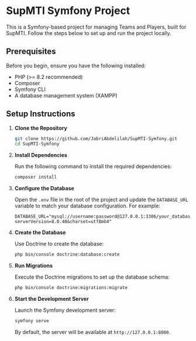 # SupMTI Symfony Project

This is a Symfony-based project for managing Teams and Players, built for SupMTI. Follow the steps below to set up and run the project locally.

## Prerequisites

Before you begin, ensure you have the following installed:

- PHP (>= 8.2 recommended)
- Composer
- Symfony CLI
- A database management system (XAMPP)

## Setup Instructions

1. **Clone the Repository**

   ```bash
   git clone https://github.com/JabriAbdelilah/SupMTI-Symfony.git
   cd SupMTI-Symfony
   ```

2. **Install Dependencies**

   Run the following command to install the required dependencies:

   ```bash
   composer install
   ```

3. **Configure the Database**

   Open the `.env` file in the root of the project and update the `DATABASE_URL` variable to match your database configuration. For example:

   ```env
   DATABASE_URL="mysql://username:password@127.0.0.1:3306/your_database_name?serverVersion=8.0.40&charset=utf8mb4"
   ```

4. **Create the Database**

   Use Doctrine to create the database:

   ```bash
   php bin/console doctrine:database:create
   ```

5. **Run Migrations**

   Execute the Doctrine migrations to set up the database schema:

   ```bash
   php bin/console doctrine:migrations:migrate
   ```

6. **Start the Development Server**

   Launch the Symfony development server:

   ```bash
   symfony serve
   ```

   By default, the server will be available at `http://127.0.0.1:8000`.

